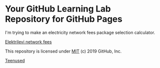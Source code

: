 # Your GitHub Learning Lab Repository for GitHub Pages

I'm trying to make an electricity network fees package selection calculator.

[Elektrilevi network fees](https://www.elektrilevi.ee/-/doc/8644141/kliendile/elektrilevi_hinnakiri_vorguteenuse_hinnad_alates_1_jaanuarist_2020_EST.pdf)

This repository is licensed under [MIT](/LICENSE) (c) 2019 GitHub, Inc.

[Teenused](http://hr-john.github.io/index)  
